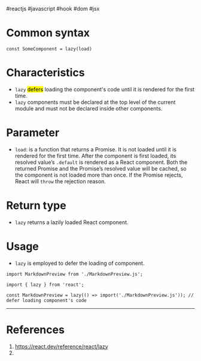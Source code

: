 #reactjs  #javascript  #hook #dom  #jsx 

# Common syntax
```Jsx title='lazy API syntax'
const SomeComponent = lazy(load)
```
# Characteristics
- `lazy` <mark class="hltr-yellow">defers</mark> loading the component's code until it is rendered for the first time.
- `lazy` components must be declared at the top level of the current module and must not be declared inside other components.
# Parameter
- `load`: is a function that returns a Promise. It is not loaded until it is rendered for the first time. After the component is first loaded, its resolved value’s `.default` is rendered as a React component. Both the returned Promise and the Promise’s resolved value will be cached, so the component is not loaded more than once. If the Promise rejects, React will `throw` the rejection reason.
# Return type
- `lazy` returns a lazily loaded React component.
# Usage
- `lazy` is employed to defer the loading of component.
```Jsx title='eager loading'
import MarkdownPreview from './MarkdownPreview.js';
```

```Jsx title='lazy loading'
import { lazy } from 'react';

const MarkdownPreview = lazy(() => import('./MarkdownPreview.js')); // defer loading component's code
```
---
# References
1. https://react.dev/reference/react/lazy
2. 